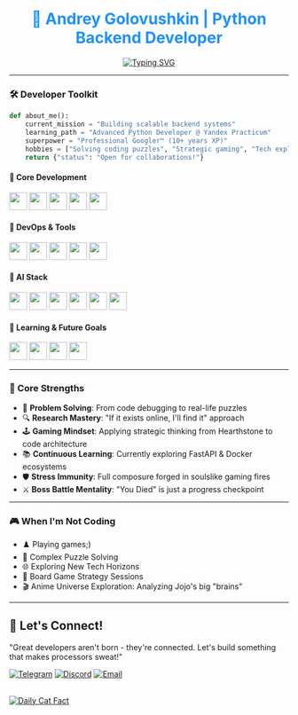 <div align="center">
  
# <a href="https://github.com/Frenky19" style="color: #1e90ff; text-decoration: none">🐍 Andrey Golovushkin | Python Backend Developer</a>

[![Typing SVG](https://readme-typing-svg.demolab.com?font=Fira+Code&size=22&duration=4000&pause=1000&color=1E90FF&width=470&lines=%0A%F0%9F%91%8B%0A%F0%9F%91%8B%20%20+Welcome+to+my+profile!+%0A%F0%9F%91%8B%0A%F0%9F%91%8B;Studying+backend+Python+development;%E2%9C%A8+Always+learning+new+things+%E2%9C%A8)](https://git.io/typing-svg)
</div>

---

### 🛠️ **Developer Toolkit**
```python
def about_me():
    current_mission = "Building scalable backend systems"
    learning_path = "Advanced Python Developer @ Yandex Practicum"
    superpower = "Professional Googler™ (10+ years XP)"
    hobbies = ["Solving coding puzzles", "Strategic gaming", "Tech exploration"]
    return {"status": "Open for collaborations!"}
```

#### 🔧 Core Development
<p align="left">
  <img src="https://img.shields.io/badge/Python-3776AB?logo=python&logoColor=white&style=for-the-badge&labelFontSize=16" height="32">
  <img src="https://img.shields.io/badge/Django-092E20?logo=django&logoColor=white&style=for-the-badge&labelFontSize=16" height="32">
  <img src="https://img.shields.io/badge/Postman-FF6C37?logo=postman&logoColor=white&style=for-the-badge&labelFontSize=16" height="32">
  <img src="https://img.shields.io/badge/SQL-4479A1?logo=postgresql&logoColor=white&style=for-the-badge&labelFontSize=16" height="32">
  <img src="https://img.shields.io/badge/HTML5-E34F26?logo=html5&logoColor=white&style=for-the-badge&labelFontSize=16" height="32">
</p>

#### 🚀 DevOps & Tools
<p align="left">
  <img src="https://img.shields.io/badge/VS_Code-007ACC?logo=visual-studio-code&logoColor=white&style=for-the-badge&labelFontSize=16" height="32">
  <img src="https://img.shields.io/badge/Git-F05032?logo=git&logoColor=white&style=for-the-badge&labelFontSize=16" height="32">
  <img src="https://img.shields.io/badge/GitHub_Actions-2088FF?logo=github-actions&logoColor=white&style=for-the-badge&labelFontSize=16" height="32">
  <img src="https://img.shields.io/badge/Bash-4EAA25?logo=gnu-bash&logoColor=white&style=for-the-badge&labelFontSize=16" height="32">
  <img src="https://img.shields.io/badge/PyCharm-000000?logo=pycharm&logoColor=white&style=for-the-badge&labelFontSize=16" height="32">
</p>

#### 🤖 AI Stack
<p align="left">
  <img src="https://img.shields.io/badge/OpenAI-412991?logo=openai&logoColor=white&style=for-the-badge&labelFontSize=16" height="32">
  <img src="https://img.shields.io/badge/DeepSeek-0033A0?logo=deepseek&logoColor=white&style=for-the-badge&labelFontSize=16" height="32">
  <img src="https://img.shields.io/badge/Grok-00B2FF?logo=grafana&logoColor=white&style=for-the-badge&labelFontSize=16" height="32">
  <img src="https://img.shields.io/badge/Google_AI_Studio-4285F4?logo=google&logoColor=white&style=for-the-badge&labelFontSize=16" height="32">
  <img src="https://img.shields.io/badge/n8n-00B2FF?logo=n8n&logoColor=white&style=for-the-badge&labelFontSize=16" height="32">
  <img src="https://img.shields.io/badge/Tilda-FF6B00?logo=tilda&logoColor=white&style=for-the-badge&labelFontSize=16" height="32">
</p>

#### 🌱 Learning & Future Goals
<p align="left">
  <img src="https://img.shields.io/badge/FastAPI-009688?logo=fastapi&logoColor=white&style=for-the-badge&labelFontSize=16" height="32">
  <img src="https://img.shields.io/badge/JavaScript-F7DF1E?logo=javascript&logoColor=black&style=for-the-badge&labelFontSize=16" height="32">
  <img src="https://img.shields.io/badge/Flask-000000?logo=flask&logoColor=white&style=for-the-badge&labelFontSize=16" height="32">
  <img src="https://img.shields.io/badge/CSS3-1572B6?logo=css3&logoColor=white&style=for-the-badge&labelFontSize=16" height="32">
</p>

---

### 🎯 Core Strengths
- 🧠 **Problem Solving**: From code debugging to real-life puzzles
- 🔍 **Research Mastery**: "If it exists online, I'll find it" approach  
- 🕹️ **Gaming Mindset**: Applying strategic thinking from Hearthstone to code architecture 
- 📚 **Continuous Learning**: Currently exploring FastAPI & Docker ecosystems  
- 🛡️ **Stress Immunity**: Full composure forged in soulslike gaming fires
- ⚔️ **Boss Battle Mentality**: "You Died" is just a progress checkpoint

---

### 🎮 When I'm Not Coding
- ♟️ Playing games;)
- 🧩 Complex Puzzle Solving
- 🌐 Exploring New Tech Horizons
- 🎲 Board Game Strategy Sessions
- 🎬 Anime Universe Exploration: Analyzing Jojo's big "brains"

---

## 💬 Let's Connect!
"Great developers aren't born - they're connected. Let's build something that makes processors sweat!"

[![Telegram](https://img.shields.io/badge/Telegram-@Frenky_19-26A5E4?logo=telegram&logoColor=white&style=flat-square)](https://t.me/Frenky_19)
[![Discord](https://img.shields.io/badge/Discord-nadek0%234870-5865F2?logo=discord&logoColor=white&style=flat-square)](https://discordapp.com/users/nadek0)
[![Email](https://img.shields.io/badge/Email-Write_me-FFA500?logo=gmail&logoColor=white&style=flat-square)](mailto:frenkodetto@yandex.ru)

<br>

<a href="https://github.com/Frenky19" target="_blank">
  <img src="https://img.shields.io/badge/dynamic/json?url=https://catfact.ninja/fact&query=%24.fact&label=Cat+Fact+%F0%9F%90%88&color=1e90ff&style=for-the-badge&logo=github&logoColor=white&labelFontSize=30&width=500" alt="Daily Cat Fact">
</a>
